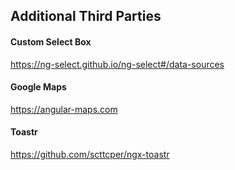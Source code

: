 ## Additional Third Parties

#### Custom Select Box
https://ng-select.github.io/ng-select#/data-sources

#### Google Maps
https://angular-maps.com


#### Toastr
https://github.com/scttcper/ngx-toastr